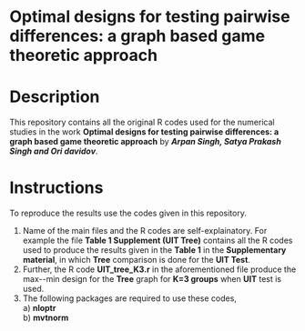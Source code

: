 # Optimal designs for testing pairwise differences: a graph based game theoretic approach

# Description
This repository contains all the original R codes used for the numerical studies in the work **Optimal designs for testing pairwise differences: a graph based game theoretic approach** by **_Arpan Singh, Satya Prakash Singh and Ori davidov_**.

# Instructions
To reproduce the results use the codes given in this repository. 

1) Name of the main files and the R codes are self-explainatory. For example the file **Table 1 Supplement (UIT Tree)** contains all the R codes used to produce the results given in the **Table 1** in the **Supplementary material**, in which **Tree** comparison is done for the **UIT Test**. 
2) Further, the R code **UIT_tree_K3.r**  in the aforementioned file produce the max--min design for the **Tree** graph for **K=3 groups** when **UIT** test is used.
3) The following packages are required to use these codes,\
      a) **nloptr**\
      b) **mvtnorm**


